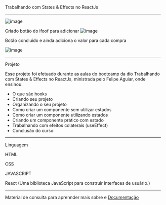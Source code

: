 Trabalhando com States & Effects no ReactJs
************************************************************************************************

![image](https://user-images.githubusercontent.com/72118415/171041250-f2df0d97-552a-4b63-9785-a70509deaaef.png)


Criado botão do ifoof para adicionar 
![image](https://user-images.githubusercontent.com/72118415/171040149-3369528c-4b19-442e-b862-3347a3eb0820.png)

Botão concluido e ainda adiciona o valor para cada compra

![image](https://user-images.githubusercontent.com/72118415/171040239-c34fc396-8fb2-432d-83f4-928f0eb10511.png)
*************************************************************************************************
Projeto 

Esse projeto foi efetuado durante as aulas do bootcamp da dio Trabalhando com States & Effects no ReactJs, ministrada 
pelo Felipe Aguiar, onde ensinou:

- O que são hooks
- Criando seu projeto
- Organizando o seu projeto
- Como criar um componente sem utilizar estados
- Como criar um componente utilizando estados
- Criando um componente prático com estado
- Trabalhando com efeitos colaterais (useEffect)
- Conclusão do curso

***********************************************************************************************
Linguagem

HTML

CSS

JAVASCRIPT

React (Uma biblioteca JavaScript para construir interfaces de usuário.)

**********************************************************************************************
Material de consulta para aprennder mais sobre e [Documentação](https://reactjs.org/docs/hooks-reference.html#usestate)



